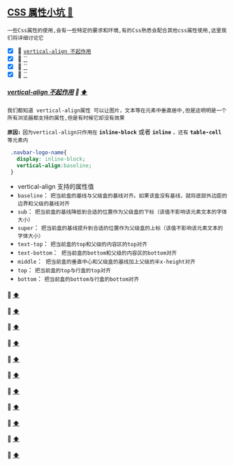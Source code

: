 <a id="top" href="#top"> CSS 属性小坑 :maple_leaf:</a> 
----
`一些Css属性的使用,会有一些特定的要求和环境,有的Css熟悉会配合其他css属性使用,这里我们将详细讨论它`

- [x] :maple_leaf: <a href="#verticalalignWhatNeed">`vertical-align 不起作用`</a>
- [x] :maple_leaf: <a href="#">``</a>
- [x] :maple_leaf: <a href="#">``</a>
- [x] :maple_leaf: <a href="#">``</a>

##### <a id="verticalalignWhatNeed" href="#verticalalignWhatNeed">vertical-align 不起作用</a>  :star2: <a href="#top"> :arrow_up: </a>
`我们都知道 vertical-align属性 可以让图片，文本等在元素中垂直居中,但是这明明是一个所有浏览器都支持的属性,但是有时候它却没有效果`<br/>

**`原因:`** `因为vertical-align只作用在` **`inline-block`** 或者 **`inline`** `，还有` **`table-cell`** `等元素内`
```css
 .navbar-logo-name{
   display: inline-block;
   vertical-align:baseline;
 }
```
* vertical-align 支持的属性值
* `baseline`： `把当前盒的基线与父级盒的基线对齐。如果该盒没有基线，就将底部外边距的边界和父级的基线对齐 `
* `sub`： `把当前盒的基线降低到合适的位置作为父级盒的下标（该值不影响该元素文本的字体大小） `
* `super`： `把当前盒的基线提升到合适的位置作为父级盒的上标（该值不影响该元素文本的字体大小）` 
* `text-top`： `把当前盒的top和父级的内容区的top对齐 `
* `text-bottom`：` 把当前盒的bottom和父级的内容区的bottom对齐` 
* `middle`：` 把当前盒的垂直中心和父级盒的基线加上父级的半x-height对齐` 
* `top`： `把当前盒的top与行盒的top对齐 `
* `bottom`： `把当前盒的bottom与行盒的bottom对齐`
  
####  <a id="" href="#"></a>  :star2: <a href="#top"> :arrow_up: </a>
####  <a id="" href="#"></a>  :star2: <a href="#top"> :arrow_up: </a>
####  <a id="" href="#"></a>  :star2: <a href="#top"> :arrow_up: </a>
####  <a id="" href="#"></a>  :star2: <a href="#top"> :arrow_up: </a>
####  <a id="" href="#"></a>  :star2: <a href="#top"> :arrow_up: </a>
####  <a id="" href="#"></a>  :star2: <a href="#top"> :arrow_up: </a>
####  <a id="" href="#"></a>  :star2: <a href="#top"> :arrow_up: </a>
####  <a id="" href="#"></a>  :star2: <a href="#top"> :arrow_up: </a>
####  <a id="" href="#"></a>  :star2: <a href="#top"> :arrow_up: </a>
####  <a id="" href="#"></a>  :star2: <a href="#top"> :arrow_up: </a>
####  <a id="" href="#"></a>  :star2: <a href="#top"> :arrow_up: </a>







